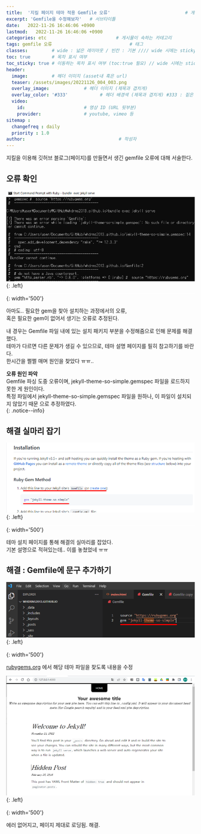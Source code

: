 ```yaml
---
title:  '지킬 페이지 테마 적용 Gemfile 오류'                            # 게시물의 제목
excerpt: 'Gemfile을 수정해보자'   # 서브타이틀
date:   2022-11-26 16:46:06 +0900
lastmod:   2022-11-26 16:46:06 +0900
categories: etc                          # 게시물이 속하는 카테고리
tags: gemfile 오류                             # 태그
classes:         # wide : 넓은 레이아웃 / 빈칸 : 기본 //// wide 시에는 sticky toc 불가
toc: true        # 목차 표시 여부
toc_sticky: true # 이동하는 목차 표시 여부 (toc:true 필요) // wide 시에는 sticky toc 불가
header: 
  image:         # 헤더 이미지 (asset내 혹은 url)
  teaser: /assets/images/20221126_004_003.png
  overlay_image:             # 헤더 이미지 (제목과 겹치게)
  overlay_color: '#333'            # 헤더 배경색 (제목과 겹치게) #333 : 짙은 회색
  video:
    id:                      # 영상 ID (URL 뒷부분)
    provider:                # youtube, vimeo 등
sitemap :
  changefreq : daily
  priority : 1.0
author:                                   # 작성자
---
```

<!--postNo: 20221126_004-->

지킬을 이용해 깃허브 블로그(페이지)를 만들면서 생긴 gemfile 오류에 대해 서술한다.


## 오류 확인

![](/assets/images/20221126_004_001.png){: .left}
![](/assets/images/blank_1000px.png){: width='500'} 

아마도.. 필요한 gem을 찾아 설치하는 과정에서의 오류,  
혹은 필요한 gem이 없어서 생기는 오류로 추정된다.  
  
내 경우는 Gemfile 파일 내에 있는 설치 패키지 부분을 수정해줌으로 인해 문제를 해결했다.  
테마가 다르면 다른 문제가 생길 수 있으므로, 테마 설명 페이지를 필히 참고하기를 바란다.  
한시간을 쩔쩔 매며 원인을 찾았다 ㅠㅠ..  
  
**오류 원인 파악**  
Gemfile 파싱 도중 오류이며, jekyll-theme-so-simple.gemspec 파일을 로드하지 못한 게 원인이다.  
특정 파일에서 jekyll-theme-so-simple.gemspec 파일을 원하나, 이 파일이 설치되지 않았기 때문 으로 추정하였다.  
{: .notice--info}
  
## 해결 실마리 잡기

![](/assets/images/20221126_004_002.png){: .left}
![](/assets/images/blank_1000px.png){: width='500'} 
  
테마 설치 페이지를 통해 해결의 실마리를 잡았다.  
기본 설명으로 적혀있는데.. 이를 놓쳤었네 ㅠㅠ  
  

## 해결 : Gemfile에 문구 추가하기

![](/assets/images/20221126_004_003.png){: .left}
![](/assets/images/blank_1000px.png){: width='500'} 
   
[rubygems.org](http://rubygems.org) 에서 해당 테마 파일을 찾도록 내용을 수정  

![](/assets/images/20221126_004_004.png){: .left}
![](/assets/images/blank_1000px.png){: width='500'} 
  
에러 없어지고, 페이지 제대로 로딩됨. 해결. 
